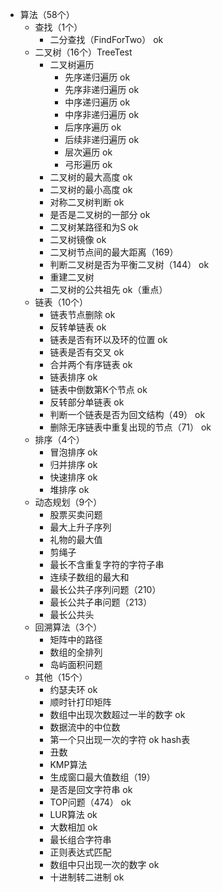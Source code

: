 + 算法（58个）
    + 查找（1个）
        + 二分查找（FindForTwo） ok
    + 二叉树（16个）TreeTest
        + 二叉树遍历
            + 先序递归遍历    ok
            + 先序非递归遍历   ok
            + 中序递归遍历    ok
            + 中序非递归遍历   ok
            + 后序序遍历     ok
            + 后续非递归遍历 ok
            + 层次遍历         ok
            + 弓形遍历          ok
        + 二叉树的最大高度      ok
        + 二叉树的最小高度      ok
        + 对称二叉树判断        ok
        + 是否是二叉树的一部分  ok
        + 二叉树某路径和为S     ok
        + 二叉树镜像             ok
        + 二叉树节点间的最大距离（169）
        + 判断二叉树是否为平衡二叉树（144）  ok
        + 重建二叉树
        + 二叉树的公共祖先  ok（重点）
    + 链表（10个）
        + 链表节点删除  ok
        + 反转单链表    ok
        + 链表是否有环以及环的位置 ok
        + 链表是否有交叉   ok
        + 合并两个有序链表 ok
        + 链表排序          ok
        + 链表中倒数第K个节点    ok
        + 反转部分单链表       ok
        + 判断一个链表是否为回文结构（49）   ok
        + 删除无序链表中重复出现的节点（71） ok
    + 排序（4个）
        + 冒泡排序      ok
        + 归并排序      ok
        + 快速排序      ok
        + 堆排序        ok
    + 动态规划（9个）
        + 股票买卖问题
        + 最大上升子序列
        + 礼物的最大值
        + 剪绳子
        + 最长不含重复字符的字符子串
        + 连续子数组的最大和
        + 最长公共子序列问题（210）
        + 最长公共子串问题（213）
        + 最长公共头
    + 回溯算法（3个）
        + 矩阵中的路径
        + 数组的全排列
        + 岛屿面积问题
    + 其他（15个）
        + 约瑟夫环                          ok
        + 顺时针打印矩阵
        + 数组中出现次数超过一半的数字       ok
        + 数据流中的中位数
        + 第一个只出现一次的字符               ok hash表
        + 丑数
        + KMP算法
        + 生成窗口最大值数组（19）
        + 是否是回文字符串                      ok
        + TOP问题（474）                        ok
        + LUR算法                             ok
        + 大数相加                          ok
        + 最长组合字符串
        + 正则表达式匹配
        + 数组中只出现一次的数字           ok
        + 十进制转二进制                   ok
        